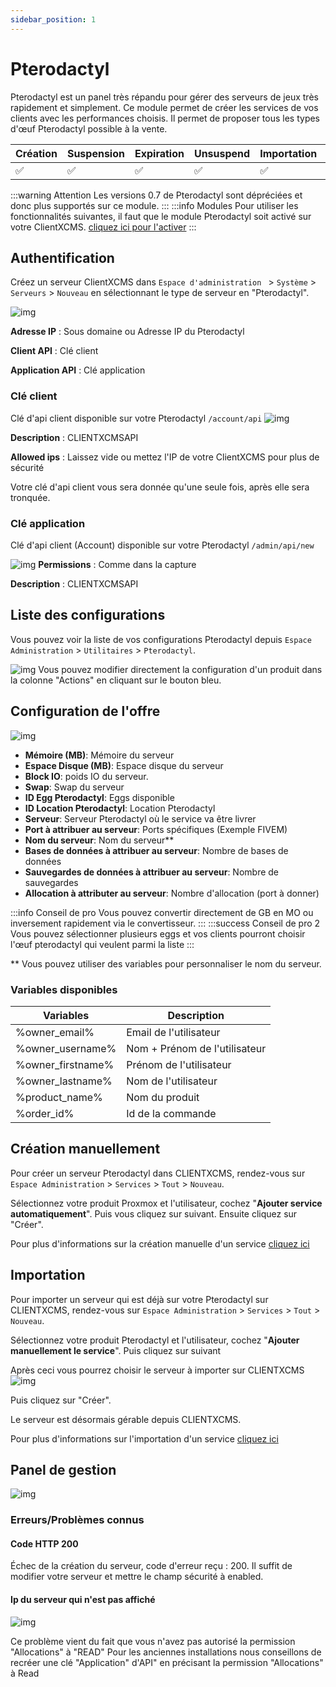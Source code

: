 ```yaml
---
sidebar_position: 1
---
```


# Pterodactyl
Pterodactyl est un panel très répandu pour gérer des serveurs de jeux très rapidement et simplement. Ce module permet de créer les services de vos clients avec les performances choisis.
Il permet de proposer tous les types d'œuf Pterodactyl possible à la vente.


| Création 	| Suspension 	| Expiration 	| Unsuspend 	| Importation 	| Options 	|  Amélioration 	|
|----------	|------------	|------------	|-----------	|-------------	|---------	|---------	|
|     ✅    	|      ✅     	|      ✅     	|     ✅     	|      ✅      	|    ✅    	|   ✅    	|

:::warning Attention
Les versions 0.7 de Pterodactyl sont dépréciées et donc plus supportés sur ce module.
:::
:::info Modules
Pour utiliser les fonctionnalités suivantes, il faut que le module Pterodactyl soit activé sur votre ClientXCMS. [cliquez ici pour l'activer](../)
:::

## Authentification
Créez un serveur ClientXCMS dans `Espace d'administration ` > `Système` > `Serveurs` > `Nouveau` en sélectionnant le type de serveur en "Pterodactyl". 

![img](https://media.discordapp.net/attachments/475073153509490689/957611067779993650/unknown.png)

**Adresse IP** : Sous domaine ou Adresse IP du Pterodactyl

**Client API** : Clé client

**Application API** : Clé application

### Clé client 

Clé d'api client disponible sur votre Pterodactyl `/account/api`
![img](https://media.discordapp.net/attachments/475073153509490689/957610044030066698/unknown.png)

**Description** : CLIENTXCMSAPI

**Allowed ips** : Laissez vide ou mettez l'IP de votre ClientXCMS pour plus de sécurité

Votre clé d'api client vous sera donnée qu'une seule fois, après elle sera tronquée.
### Clé application
Clé d'api client (Account) disponible sur votre Pterodactyl `/admin/api/new`

![img](https://media.discordapp.net/attachments/1033142197102592131/1033147132049363136/unknown.png)
**Permissions** : Comme dans la capture

**Description** : CLIENTXCMSAPI
## Liste des configurations
Vous pouvez voir la liste de vos configurations Pterodactyl depuis `Espace Administration` > `Utilitaires` > `Pterodactyl`.

![img](https://media.discordapp.net/attachments/475073153509490689/957621406902923314/unknown.png)
Vous pouvez modifier directement la configuration d'un produit dans la colonne "Actions" en cliquant sur le bouton bleu.

## Configuration de l'offre
![img](https://media.discordapp.net/attachments/1033142197102592131/1033456203130482720/unknown.png)
- **Mémoire (MB)**: Mémoire du serveur
- **Espace Disque (MB)**: Espace disque du serveur
- **Block IO**: poids IO du serveur.
- **Swap**: Swap du serveur
- **ID Egg Pterodactyl**: Eggs disponible
- **ID Location Pterodactyl**: Location Pterodactyl
- **Serveur**: Serveur Pterodactyl où le service va être livrer
- **Port à attribuer au serveur**: Ports spécifiques (Exemple FIVEM)
- **Nom du serveur**: Nom du serveur**
- **Bases de données à attribuer au serveur**: Nombre de bases de données
- **Sauvegardes de données à attribuer au serveur**: Nombre de sauvegardes
- **Allocation à attributer au serveur**: Nombre d'allocation (port à donner)

:::info Conseil de pro
Vous pouvez convertir directement de GB en MO ou inversement rapidement via le convertisseur.
:::
:::success Conseil de pro 2
Vous pouvez sélectionner plusieurs eggs et vos clients pourront choisir l'œuf pterodactyl qui veulent parmi la liste
:::

** Vous pouvez utiliser des variables pour personnaliser le nom du serveur.

### Variables disponibles 

| Variables     | Description        |
|-------------------|-------------------------------|
| %owner_email%     | Email de l'utilisateur        |
| %owner_username%  | Nom + Prénom de l'utilisateur |
| %owner_firstname% | Prénom de l'utilisateur       |
| %owner_lastname%  | Nom de l'utilisateur          |
| %product_name%    | Nom du produit                |
| %order_id%        | Id de la commande             |

## Création manuellement

Pour créer un serveur Pterodactyl dans CLIENTXCMS, rendez-vous sur `Espace Administration` > `Services` > `Tout` > `Nouveau`.

Sélectionnez votre produit Proxmox et l'utilisateur, cochez "**Ajouter service automatiquement**". Puis vous cliquez sur suivant.
Ensuite cliquez sur "Créer".

Pour plus d'informations sur la création manuelle d'un service [cliquez ici](../../store/services#création-de-service)
## Importation
Pour importer un serveur qui est déjà sur votre Pterodactyl sur CLIENTXCMS, rendez-vous sur `Espace Administration` > `Services` > `Tout` > `Nouveau`.

Sélectionnez votre produit Pterodactyl et l'utilisateur, cochez "**Ajouter manuellement le service**". Puis cliquez sur suivant


Après ceci vous pourrez choisir le serveur à importer sur CLIENTXCMS
![img](https://media.discordapp.net/attachments/1033467001244495882/1033467022392164383/unknown.png?width=1440&height=237)

Puis cliquez sur "Créer".

Le serveur est désormais gérable depuis CLIENTXCMS.

Pour plus d'informations sur l'importation d'un service [cliquez ici](../../store/services#importation-de-service)
## Panel de gestion
![img](https://media.discordapp.net/attachments/1033467001244495882/1033468500641067128/unknown.png)
### Erreurs/Problèmes connus

#### Code HTTP 200
Échec de la création du serveur, code d'erreur reçu : 200.
Il suffit de modifier votre serveur et mettre le champ sécurité à enabled.

#### Ip du serveur qui n'est pas affiché
![img](https://media.discordapp.net/attachments/475073153509490689/1012087901112238170/unknown.png)

Ce problème vient du fait que vous n'avez pas autorisé la permission "Allocations" à "READ"
Pour les anciennes installations nous conseillons de recréer une clé "Application" d'API" en précisant la permission "Allocations" à Read